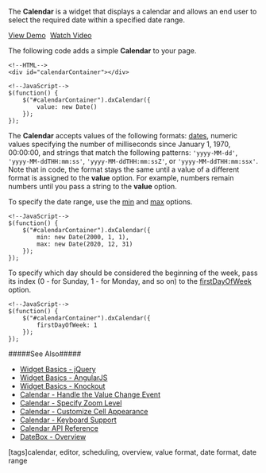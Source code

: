 The **Calendar** is a widget that displays a calendar and allows an end user to select the required date within a specified date range.

<a href="https://js.devexpress.com/Demos/WidgetsGallery/#demo/editors-calendar-overview" class="button orange small fix-width-155" style="margin-right:5px;" target="_blank">View Demo</a>
<a href="https://www.youtube.com/watch?v=qB6_tMJfEjQ&list=PL8h4jt35t1wjGvgflbHEH_e3b23AA30-z&index=15" class="button orange small fix-width-155" target="_blank">Watch Video</a>

The following code adds a simple **Calendar** to your page.

    <!--HTML-->
    <div id="calendarContainer"></div>

<!---->

    <!--JavaScript-->
    $(function() {
        $("#calendarContainer").dxCalendar({
            value: new Date()
        });
    });

The **Calendar** accepts values of the following formats: [dates](https://www.w3schools.com/jsref/jsref_obj_date.asp), numeric values specifying the number of milliseconds since January 1, 1970, 00:00:00, and strings that match the following patterns: `'yyyy-MM-dd'`, `'yyyy-MM-ddTHH:mm:ss'`, `'yyyy-MM-ddTHH:mm:ssZ'`, or `'yyyy-MM-ddTHH:mm:ssx'`. Note that in code, the format stays the same until a value of a different format is assigned to the **value** option. For example, numbers remain numbers until you pass a string to the **value** option.

To specify the date range, use the [min](/api-reference/10%20UI%20Widgets/dxCalendar/1%20Configuration/min.md '/Documentation/ApiReference/UI_Widgets/dxCalendar/Configuration/#min') and [max](/api-reference/10%20UI%20Widgets/dxCalendar/1%20Configuration/max.md '/Documentation/ApiReference/UI_Widgets/dxCalendar/Configuration/#max') options.

    <!--JavaScript-->
    $(function() {
        $("#calendarContainer").dxCalendar({
            min: new Date(2000, 1, 1),
            max: new Date(2020, 12, 31)
        });
    });

To specify which day should be considered the beginning of the week, pass its index (0 - for Sunday, 1 - for Monday, and so on) to the [firstDayOfWeek](/api-reference/10%20UI%20Widgets/dxCalendar/1%20Configuration/firstDayOfWeek.md '/Documentation/ApiReference/UI_Widgets/dxCalendar/Configuration/#firstDayOfWeek') option.

    <!--JavaScript-->
    $(function() {
        $("#calendarContainer").dxCalendar({
            firstDayOfWeek: 1
        });
    });   

#####See Also#####
- [Widget Basics - jQuery](/concepts/00%20Getting%20Started/10%20Widget%20Basics%20-%20jQuery '/Documentation/Guide/Getting_Started/Widget_Basics_-_jQuery/')
- [Widget Basics - AngularJS](/concepts/00%20Getting%20Started/20%20Widget%20Basics%20-%20AngularJS '/Documentation/Guide/Getting_Started/Widget_Basics_-_AngularJS/')
- [Widget Basics - Knockout](/concepts/00%20Getting%20Started/25%20Widget%20Basics%20-%20Knockout '/Documentation/Guide/Getting_Started/Widget_Basics_-_Knockout/')
- [Calendar - Handle the Value Change Event](/concepts/05%20Widgets/Calendar/05%20Handle%20the%20Value%20Change%20Event.md '/Documentation/Guide/Widgets/Calendar/Handle_the_Value_Change_Event')
- [Calendar - Specify Zoom Level](/concepts/05%20Widgets/Calendar/10%20Specify%20Zoom%20Level.md '/Documentation/Guide/Widgets/Calendar/Specify_Zoom_Level')
- [Calendar - Customize Cell Appearance](/concepts/05%20Widgets/Calendar/15%20Customize%20Cell%20Appearance.md '/Documentation/Guide/Widgets/Calendar/Customize_Cell_Appearance')
- [Calendar - Keyboard Support](/concepts/05%20Widgets/Calendar/20%20Keyboard%20Support.md '/Documentation/Guide/Widgets/Calendar/Keyboard_Support')
- [Calendar API Reference](/api-reference/10%20UI%20Widgets/dxCalendar '/Documentation/ApiReference/UI_Widgets/dxCalendar/')
- [DateBox - Overview](/concepts/05%20Widgets/DateBox/00%20Overview.md '/Documentation/Guide/Widgets/DateBox/Overview/')

[tags]calendar, editor, scheduling, overview, value format, date format, date range

